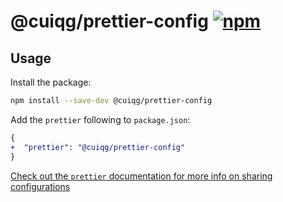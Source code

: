 # @cuiqg/prettier-config [![npm](https://img.shields.io/npm/v/%40cuiqg%2Fprettier-config?style=flat-square)](https://www.npmjs.com/package/@cuiqg/prettier-config)

## Usage

Install the package:

```sh
npm install --save-dev @cuiqg/prettier-config
```

Add the `prettier` following to `package.json`:

```diff
{
+  "prettier": "@cuiqg/prettier-config"
}
```

[Check out the `prettier` documentation for more info on sharing configurations](https://prettier.io/docs/en/configuration.html#sharing-configurations)
